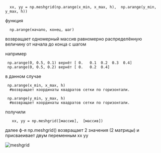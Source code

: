       xx, yy = np.meshgrid(np.arange(x_min, x_max, h),  np.arange(y_min, y_max, h))

  функция
  
      np.arange(начало, конец, шаг) 
 возвращает одномерный массив равномерно распределённую величину от начала до конца с шагом
  
  например 
     
     np.arange(0, 0.5, 0.1) вернёт [ 0.   0.1  0.2  0.3  0.4]
     np.arange(0, 0.5, 0.2) вернёт [ 0.   0.2  0.4] 
     
  в данном случае 
  
     np.arange(x_min, x_max, h)
      #возвращает координаты квадратов сетки по горизонтали.
  
     np.arange(y_min, y_max, h)
      #возвращает координаты квадратов сетки по горизонтали.
     
     
  получили
  
       xx, yy = np.meshgrid([массив],  [массив])
       
  далее ф-я np.meshgrid() возвращает 2 значения (2 матрицы) и присваеивает двум переменным xx yy
  
  ![meshgrid](https://user-images.githubusercontent.com/33224690/32692907-8928ef6a-c6d5-11e7-96a0-e72e952ce069.png)
  


